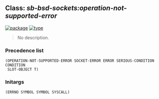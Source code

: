 ## Class: ***sb-bsd-sockets:operation-not-supported-error***
[![package](https://img.shields.io/badge/Package-SB--BSD--SOCKETS-5f9ea0.svg?style=social&colorA=999999)](../) [![type](https://img.shields.io/badge/Type-Class-5f9ea0.svg?style=social&colorA=999999)](../#class) 

> No description.

### Precedence list
```
(OPERATION-NOT-SUPPORTED-ERROR SOCKET-ERROR ERROR SERIOUS-CONDITION CONDITION
 SLOT-OBJECT T)
```
### Initargs
```
(ERRNO SYMBOL SYMBOL SYSCALL)
```
